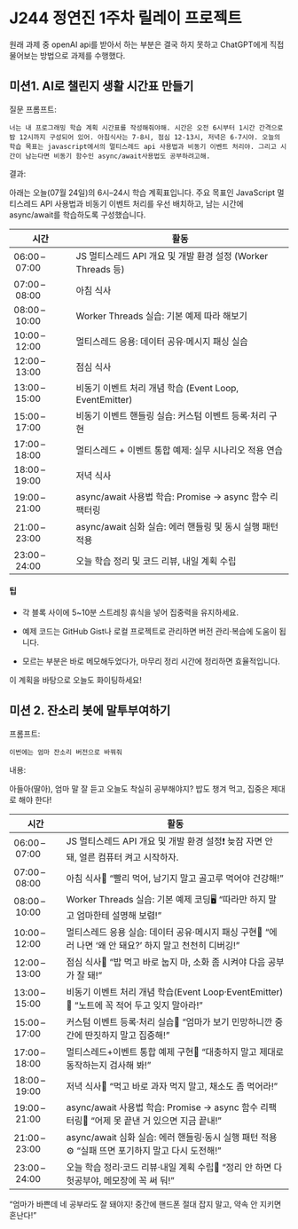 # J244 정연진 1주차 릴레이 프로젝트

원래 과제 중 openAI api를 받아서 하는 부분은 결국 하지 못하고 ChatGPT에게 직접 물어보는 방법으로 과제를 수행했다. 

## 미션1. AI로 챌린지 생활 시간표 만들기

질문 프롬프트: 
```
너는 내 프로그래밍 학습 계획 시간표를 작성해줘야해. 시간은 오전 6시부터 1시간 간격으로 밤 12시까지 구성되어 있어. 아침식사는 7-8시, 점심 12-13시, 저녁은 6-7시야. 오늘의 학습 목표는 javascript에서의 멀티스레드 api 사용법과 비동기 이벤트 처리야. 그리고 시간이 남는다면 비동기 함수인 async/await사용법도 공부하려고해. 
```

결과:

아래는 오늘(07월 24일)의 6시–24시 학습 계획표입니다. 주요 목표인 JavaScript 멀티스레드 API 사용법과 비동기 이벤트 처리를 우선 배치하고, 남는 시간에 async/await를 학습하도록 구성했습니다.

시간	| 활동 |
--- | --- |
06:00 – 07:00 |	JS 멀티스레드 API 개요 및 개발 환경 설정 (Worker Threads 등)
07:00 – 08:00	| 아침 식사
08:00 – 10:00	| Worker Threads 실습: 기본 예제 따라 해보기
10:00 – 12:00	| 멀티스레드 응용: 데이터 공유·메시지 패싱 실습
12:00 – 13:00	| 점심 식사
13:00 – 15:00	| 비동기 이벤트 처리 개념 학습 (Event Loop, EventEmitter)
15:00 – 17:00	| 비동기 이벤트 핸들링 실습: 커스텀 이벤트 등록·처리 구현
17:00 – 18:00	| 멀티스레드 + 이벤트 통합 예제: 실무 시나리오 적용 연습
18:00 – 19:00	| 저녁 식사
19:00 – 21:00	| async/await 사용법 학습: Promise → async 함수 리팩터링
21:00 – 23:00	| async/await 심화 실습: 에러 핸들링 및 동시 실행 패턴 적용
23:00 – 24:00	| 오늘 학습 정리 및 코드 리뷰, 내일 계획 수립

#### 팁

- 각 블록 사이에 5~10분 스트레칭 휴식을 넣어 집중력을 유지하세요.

- 예제 코드는 GitHub Gist나 로컬 프로젝트로 관리하면 버전 관리·복습에 도움이 됩니다.

- 모르는 부분은 바로 메모해두었다가, 마무리 정리 시간에 정리하면 효율적입니다.

이 계획을 바탕으로 오늘도 화이팅하세요!

## 미션 2. 잔소리 봇에 말투부여하기

프롬프트: 
```
이번에는 엄마 잔소리 버전으로 바꿔줘
```

내용: 

아들아(딸아), 엄마 말 잘 듣고 오늘도 착실히 공부해야지? 밥도 챙겨 먹고, 집중은 제대로 해야 한다!

시간	| 활동 |
--- | --- |
06:00 – 07:00 |	JS 멀티스레드 API 개요 및 개발 환경 설정❗ 늦잠 자면 안 돼, 얼른 컴퓨터 켜고 시작하자.
07:00 – 08:00	| 아침 식사🍚 “빨리 먹어, 남기지 말고 골고루 먹어야 건강해!”
08:00 – 10:00	| Worker Threads 실습: 기본 예제 코딩🖥️ “따라만 하지 말고 엄마한테 설명해 보렴!”
10:00 – 12:00	| 멀티스레드 응용 실습: 데이터 공유·메시지 패싱 구현🔄 “에러 나면 ‘왜 안 돼요?’ 하지 말고 천천히 디버깅!”
12:00 – 13:00	| 점심 식사🍲 “밥 먹고 바로 눕지 마, 소화 좀 시켜야 다음 공부가 잘 돼!”
13:00 – 15:00	| 비동기 이벤트 처리 개념 학습(Event Loop·EventEmitter)📖 “노트에 꼭 적어 두고 잊지 말아라!”
15:00 – 17:00	| 커스텀 이벤트 등록·처리 실습🎯 “엄마가 보기 민망하니깐 중간에 딴짓하지 말고 집중해!”
17:00 – 18:00 |	멀티스레드+이벤트 통합 예제 구현🔧 “대충하지 말고 제대로 동작하는지 검사해 봐!”
18:00 – 19:00	| 저녁 식사🍝 “먹고 바로 과자 먹지 말고, 채소도 좀 먹어라!”
19:00 – 21:00	| async/await 사용법 학습: Promise → async 함수 리팩터링🔄 “어제 못 끝낸 거 있으면 지금 끝내!”
21:00 – 23:00	| async/await 심화 실습: 에러 핸들링·동시 실행 패턴 적용⚙️ “실패 뜨면 포기하지 말고 다시 도전해!”
23:00 – 24:00	| 오늘 학습 정리·코드 리뷰·내일 계획 수립📝 “정리 안 하면 다 헛공부야, 메모장에 꼭 써 둬!”

“엄마가 바쁜데 네 공부라도 잘 돼야지! 중간에 핸드폰 절대 잡지 말고, 약속 안 지키면 혼난다!”